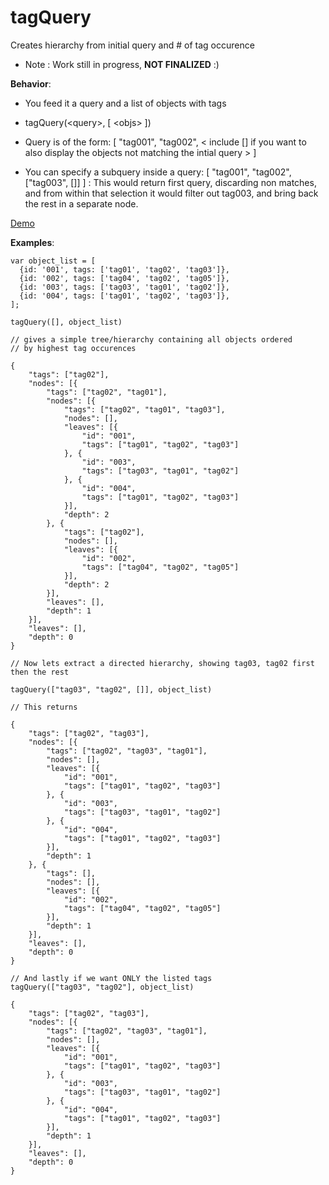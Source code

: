 # tagQuery
Creates hierarchy from initial query and # of tag occurence

* Note : Work still in progress, __NOT FINALIZED__ :)

__Behavior__:
- You feed it a query and a list of objects with tags
- tagQuery(\<query\>, [ \<objs\> ])

- Query is of the form:
  [ "tag001", "tag002", \< include [] if you want to also display the objects not matching the intial query \> ]
  
- You can specify a subquery inside a query: [ "tag001", "tag002", ["tag003", []] ] : This would return first query, discarding non matches, and from within that selection it would filter out tag003, and bring back the rest in a separate node.

[Demo](https://trokster.github.io/tagQuery)

__Examples__:

```
var object_list = [
  {id: '001', tags: ['tag01', 'tag02', 'tag03']},
  {id: '002', tags: ['tag04', 'tag02', 'tag05']},
  {id: '003', tags: ['tag03', 'tag01', 'tag02']},
  {id: '004', tags: ['tag01', 'tag02', 'tag03']},
];

tagQuery([], object_list)

// gives a simple tree/hierarchy containing all objects ordered
// by highest tag occurences

{
    "tags": ["tag02"],
    "nodes": [{
        "tags": ["tag02", "tag01"],
        "nodes": [{
            "tags": ["tag02", "tag01", "tag03"],
            "nodes": [],
            "leaves": [{
                "id": "001",
                "tags": ["tag01", "tag02", "tag03"]
            }, {
                "id": "003",
                "tags": ["tag03", "tag01", "tag02"]
            }, {
                "id": "004",
                "tags": ["tag01", "tag02", "tag03"]
            }],
            "depth": 2
        }, {
            "tags": ["tag02"],
            "nodes": [],
            "leaves": [{
                "id": "002",
                "tags": ["tag04", "tag02", "tag05"]
            }],
            "depth": 2
        }],
        "leaves": [],
        "depth": 1
    }],
    "leaves": [],
    "depth": 0
}

// Now lets extract a directed hierarchy, showing tag03, tag02 first then the rest

tagQuery(["tag03", "tag02", []], object_list)

// This returns

{
    "tags": ["tag02", "tag03"],
    "nodes": [{
        "tags": ["tag02", "tag03", "tag01"],
        "nodes": [],
        "leaves": [{
            "id": "001",
            "tags": ["tag01", "tag02", "tag03"]
        }, {
            "id": "003",
            "tags": ["tag03", "tag01", "tag02"]
        }, {
            "id": "004",
            "tags": ["tag01", "tag02", "tag03"]
        }],
        "depth": 1
    }, {
        "tags": [],
        "nodes": [],
        "leaves": [{
            "id": "002",
            "tags": ["tag04", "tag02", "tag05"]
        }],
        "depth": 1
    }],
    "leaves": [],
    "depth": 0
}

// And lastly if we want ONLY the listed tags
tagQuery(["tag03", "tag02"], object_list)

{
    "tags": ["tag02", "tag03"],
    "nodes": [{
        "tags": ["tag02", "tag03", "tag01"],
        "nodes": [],
        "leaves": [{
            "id": "001",
            "tags": ["tag01", "tag02", "tag03"]
        }, {
            "id": "003",
            "tags": ["tag03", "tag01", "tag02"]
        }, {
            "id": "004",
            "tags": ["tag01", "tag02", "tag03"]
        }],
        "depth": 1
    }],
    "leaves": [],
    "depth": 0
}

```
